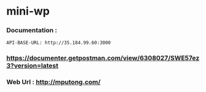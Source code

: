 # mini-wp

### Documentation : 
``` API-BASE-URL: http://35.184.99.60:3000 ```
### https://documenter.getpostman.com/view/6308027/SWE57ez3?version=latest

### Web Url : http://mputong.com/
